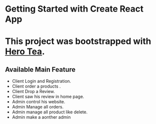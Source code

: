 # Getting Started with Create React App

# This project was bootstrapped with [Hero Tea](https://hero-tea.web.app/).

## Available Main Feature

* Client Login and Registration.
* Client order a products .
* Client Drop a Review.
* Client saw his review in home page.
* Admin control his website.
* Admin Manage all orders.
* Admin manage all product like delete.
* Admin make a aonther admin
